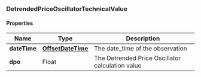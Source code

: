 
[//]: # (CLASS:DetrendedPriceOscillatorTechnicalValue)

[//]: # (KIND:object)

### DetrendedPriceOscillatorTechnicalValue

#### Properties

[//]: # (START_DEFINITION)

Name | Type | Description
------------ | ------------- | -------------
**dateTime** | [**OffsetDateTime**](OffsetDateTime.md) | The date_time of the observation &nbsp;
**dpo** | Float | The Detrended Price Oscillator calculation value &nbsp;

[//]: # (END_DEFINITION)


[//]: # (CONTAINED_CLASS:OffsetDateTime)






